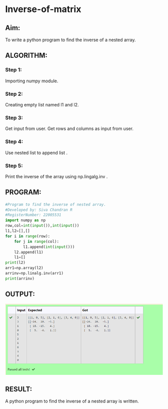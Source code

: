 # Inverse-of-matrix

## Aim:
To write a python program to find the inverse of a nested array.

## ALGORITHM:
### Step 1:
Importing numpy module.
### Step 2:
Creating empty list named l1 and l2.
### Step 3:
Get input from user. Get rows and columns as input from user.
### Step 4:
Use nested list to append list .
### Step 5:
Print the inverse of the array using np.lingalg.inv .

## PROGRAM:
```python
#Program to find the inverse of nested array.
#Developed by: Siva Chandran R
#RegisterNumber: 22005531
import numpy as np
row,col=int(input()),int(input())
l1,l2=[],[]
for i in range(row):
    for j in range(col):
        l1.append(int(input()))
    l2.append(l1)
    l1=[]
print(l2)
arr1=np.array(l2)
arrinv=np.linalg.inv(arr1)
print(arrinv)
```

## OUTPUT:
![output](./invout.png)

## RESULT:
A python program to find the inverse of a nested array is written.
